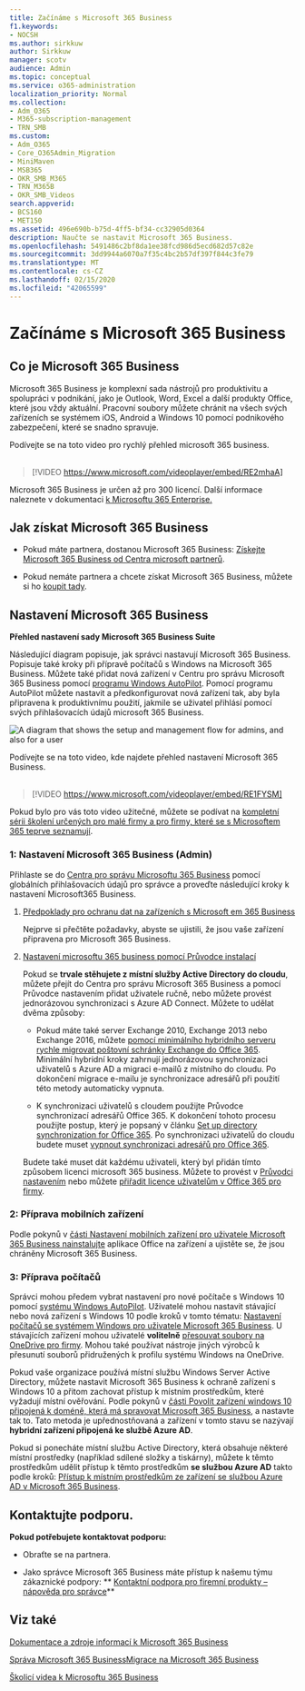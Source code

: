 ```yaml
---
title: Začínáme s Microsoft 365 Business
f1.keywords:
- NOCSH
ms.author: sirkkuw
author: Sirkkuw
manager: scotv
audience: Admin
ms.topic: conceptual
ms.service: o365-administration
localization_priority: Normal
ms.collection:
- Adm_O365
- M365-subscription-management
- TRN_SMB
ms.custom:
- Adm_O365
- Core_O365Admin_Migration
- MiniMaven
- MSB365
- OKR_SMB_M365
- TRN_M365B
- OKR_SMB_Videos
search.appverid:
- BCS160
- MET150
ms.assetid: 496e690b-b75d-4ff5-bf34-cc32905d0364
description: Naučte se nastavit Microsoft 365 Business.
ms.openlocfilehash: 5491486c2bf8da1ee38fcd986d5ecd682d57c82e
ms.sourcegitcommit: 3dd9944a6070a7f35c4bc2b57df397f844c3fe79
ms.translationtype: MT
ms.contentlocale: cs-CZ
ms.lasthandoff: 02/15/2020
ms.locfileid: "42065599"
---
```

# <a name="get-started-with-microsoft-365-business"></a>Začínáme s Microsoft 365 Business

## <a name="what-is-microsoft-365-business"></a>Co je Microsoft 365 Business

Microsoft 365 Business je komplexní sada nástrojů pro produktivitu a spolupráci v podnikání, jako je Outlook, Word, Excel a další produkty Office, které jsou vždy aktuální. Pracovní soubory můžete chránit na všech svých zařízeních se systémem iOS, Android a Windows 10 pomocí podnikového zabezpečení, které se snadno spravuje.

Podívejte se na toto video pro rychlý přehled microsoft 365 business.<br><br>

> [!VIDEO https://www.microsoft.com/videoplayer/embed/RE2mhaA] 
  
Microsoft 365 Business je určen až pro 300 licencí. Další informace naleznete v dokumentaci [k Microsoftu 365 Enterprise.](https://go.microsoft.com/fwlink/p/?linkid=860986) 
  
## <a name="get-microsoft-365-business"></a>Jak získat Microsoft 365 Business

- Pokud máte partnera, dostanou Microsoft 365 Business: [Získejte Microsoft 365 Business od Centra microsoft partnerů](get-microsoft-365-business.md).
    
- Pokud nemáte partnera a chcete získat Microsoft 365 Business, můžete si ho [koupit tady](https://www.microsoft.com/microsoft-365/business).
    
## <a name="set-up-microsoft-365-business"></a>Nastavení Microsoft 365 Business

 **Přehled nastavení sady Microsoft 365 Business Suite**
  
Následující diagram popisuje, jak správci nastavují Microsoft 365 Business. Popisuje také kroky při přípravě počítačů s Windows na Microsoft 365 Business. Můžete také přidat nová zařízení v Centru pro správu Microsoft 365 Business pomocí [programu Windows AutoPilot](add-autopilot-devices-and-profile.md). Pomocí programu AutoPilot můžete nastavit a předkonfigurovat nová zařízení tak, aby byla připravena k produktivnímu použití, jakmile se uživatel přihlásí pomocí svých přihlašovacích údajů microsoft 365 Business.
  
![A diagram that shows the setup and management flow for admins, and also for a user](../media/249f81fc-7e79-44c7-8425-3a0b7b651c3b.png)

Podívejte se na toto video, kde najdete přehled nastavení Microsoft 365 Business.<br><br>

> [!VIDEO https://www.microsoft.com/videoplayer/embed/RE1FYSM] 

Pokud bylo pro vás toto video užitečné, můžete se podívat na [kompletní sérii školení určených pro malé firmy a pro firmy, které se s Microsoftem 365 teprve seznamují](https://support.office.com/article/6ab4bbcd-79cf-4000-a0bd-d42ce4d12816).

  
### <a name="1-set-up-microsoft-365-business-admin"></a>1: Nastavení Microsoft 365 Business (Admin)

Přihlaste se do [Centra pro správu Microsoftu 365 Business](https://portal.office.com/adminportal/home) pomocí globálních přihlašovacích údajů pro správce a proveďte následující kroky k nastavení Microsoft365 Business. 
  
1. [Předpoklady pro ochranu dat na zařízeních s Microsoft em 365 Business](pre-requisites-for-data-protection.md)
    
    Nejprve si přečtěte požadavky, abyste se ujistili, že jsou vaše zařízení připravena pro Microsoft 365 Business.
    
2. [Nastavení microsoftu 365 business pomocí Průvodce instalací](set-up.md)
    
    Pokud se **trvale stěhujete z místní služby Active Directory do cloudu**, můžete přejít do Centra pro správu Microsoft 365 Business a pomocí Průvodce nastavením přidat uživatele ručně, nebo můžete provést jednorázovou synchronizaci s Azure AD Connect. Můžete to udělat dvěma způsoby: 
    
    - Pokud máte také server Exchange 2010, Exchange 2013 nebo Exchange 2016, můžete [pomocí minimálního hybridního serveru rychle migrovat poštovní schránky Exchange do Office 365](https://support.office.com/article/fdecceed-0702-4af3-85be-f2a0013937ef). Minimální hybridní kroky zahrnují jednorázovou synchronizaci uživatelů s Azure AD a migraci e-mailů z místního do cloudu. Po dokončení migrace e-mailu je synchronizace adresářů při použití této metody automaticky vypnuta.
    
    - K synchronizaci uživatelů s cloudem použijte Průvodce synchronizací adresářů Office 365. K dokončení tohoto procesu použijte postup, který je popsaný v článku [Set up directory synchronization for Office 365](https://support.office.com/article/1b3b5318-6977-42ed-b5c7-96fa74b08846). Po synchronizaci uživatelů do cloudu budete muset [vypnout synchronizaci adresářů pro Office 365](https://support.office.com/article/ee5f861e-bd48-4267-83d1-a4ead4b4a00d).
    
    Budete také muset dát každému uživateli, který byl přidán tímto způsobem licenci microsoft 365 business. Můžete to provést v [Průvodci nastavením](set-up.md) nebo můžete [přiřadit licence uživatelům v Office 365 pro firmy](https://support.office.com/article/997596B5-4173-4627-B915-36ABAC6786DC).
    
### <a name="2-prepare-mobile-devices"></a>2: Příprava mobilních zařízení

Podle pokynů v [části Nastavení mobilních zařízení pro uživatele Microsoft 365 Business nainstalujte](set-up-mobile-devices.md) aplikace Office na zařízení a ujistěte se, že jsou chráněny Microsoft 365 Business. 
  
### <a name="3-prepare-pcs"></a>3: Příprava počítačů

Správci mohou předem vybrat nastavení pro nové počítače s Windows 10 pomocí [systému Windows AutoPilot](add-autopilot-devices-and-profile.md). Uživatelé mohou nastavit stávající nebo nová zařízení s Windows 10 podle kroků v tomto tématu: [Nastavení počítačů se systémem Windows pro uživatele Microsoft 365 Business](set-up-windows-devices.md). U stávajících zařízení mohou uživatelé **volitelně** [přesouvat soubory na OneDrive pro firmy](move-files-to-onedrive.md). Mohou také používat nástroje jiných výrobců k přesunutí souborů přidružených k profilu systému Windows na OneDrive.
  
Pokud vaše organizace používá místní službu Windows Server Active Directory, můžete nastavit Microsoft 365 Business k ochraně zařízení s Windows 10 a přitom zachovat přístup k místním prostředkům, které vyžadují místní ověřování. Podle pokynů v [části Povolit zařízení windows 10 připojená k doméně, která má spravovat Microsoft 365 Business,](manage-windows-devices.md) a nastavte tak to. Tato metoda je upřednostňovaná a zařízení v tomto stavu se nazývají **hybridní zařízení připojená ke službě Azure AD**. 
  
Pokud si ponecháte místní službu Active Directory, která obsahuje některé místní prostředky (například sdílené složky a tiskárny), můžete k těmto prostředkům udělit přístup k těmto prostředkům **se službou Azure AD** takto podle kroků: [Přístup k místním prostředkům ze zařízení se službou Azure AD v Microsoft 365 Business](access-resources.md).
  
  
## <a name="contact-support"></a>Kontaktujte podporu.

 **Pokud potřebujete kontaktovat podporu:**
  
- Obraťte se na partnera.
    
- Jako správce Microsoft 365 Business máte přístup k našemu týmu zákaznické podpory: ** [Kontaktní podpora pro firemní produkty – nápověda pro správce](https://support.office.com/article/32a17ca7-6fa0-4870-8a8d-e25ba4ccfd4b)**
    
## <a name="see-also"></a>Viz také

[Dokumentace a zdroje informací k Microsoft 365 Business](https://go.microsoft.com/fwlink/p/?linkid=853701)
  
[Správa Microsoft 365 Business](manage.md)[Migrace na Microsoft 365 Business](migrate-to-microsoft-365-business.md)

[Školicí videa k Microsoftu 365 Business](https://support.office.com/article/6ab4bbcd-79cf-4000-a0bd-d42ce4d12816) 
